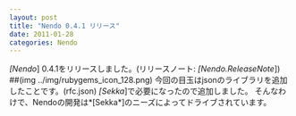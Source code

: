 ```yaml
---
layout: post
title: "Nendo 0.4.1 リリース"
date: 2011-01-28
categories: Nendo
---
```

*[Nendo*] 0.4.1をリリースしました。(リリースノート: *[Nendo.ReleaseNote*])
##(img ../img/rubygems_icon_128.png)
今回の目玉はjsonのライブラリを追加したことです。(rfc.json)
*[Sekka*]で必要になったので追加しました。
そんなわけで、Nendoの開発は*[Sekka*]のニーズによってドライブされています。
